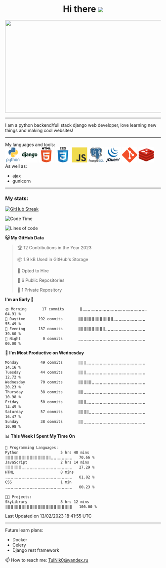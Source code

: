 <h1 align="center">Hi there <img src="https://media.giphy.com/media/hvRJCLFzcasrR4ia7z/giphy.gif" width="40"></h1>
<p align="center"><img src="https://media.giphy.com/media/dWesBcTLavkZuG35MI/giphy.gif" width="600" height="300"  /></p>

---

I am a python backend/full stack django web developer, love learning new things and making cool websites!

---

My languages and tools:<br>
<img src='https://github.com/devicons/devicon/blob/master/icons/python/python-original-wordmark.svg' width="50px" height="50px">
<img src='https://github.com/devicons/devicon/blob/master/icons/django/django-plain-wordmark.svg' width="50px" height="50px">
<img src='https://github.com/devicons/devicon/blob/master/icons/html5/html5-original-wordmark.svg' width="50px" height="50px">
<img src='https://github.com/devicons/devicon/blob/master/icons/css3/css3-original-wordmark.svg' width="50px" height="50px">
<img src='https://github.com/devicons/devicon/blob/master/icons/javascript/javascript-original.svg' width="50px" height="50px">
<img src='https://github.com/devicons/devicon/blob/master/icons/postgresql/postgresql-original-wordmark.svg' width="50px" height="50px">
<img src='https://github.com/devicons/devicon/blob/master/icons/jquery/jquery-original-wordmark.svg' width="50px" height="50px">
<img src='https://github.com/devicons/devicon/blob/master/icons/git/git-original.svg' width="50px" height="50px">
<img src='https://github.com/devicons/devicon/blob/master/icons/redis/redis-original.svg' width="50px" height="50px">
<br>As well as:
- ajax
- gunicorn

---

### My stats:

[![GitHub Streak](http://github-readme-streak-stats.herokuapp.com?user=LaGGgggg&theme=radical)](https://git.io/streak-stats)<br>

<!--START_SECTION:waka-->
![Code Time](http://img.shields.io/badge/Code%20Time-202%20hrs%2050%20mins-blue)

![Lines of code](https://img.shields.io/badge/From%20Hello%20World%20I%27ve%20Written-9%20Thousand%20lines%20of%20code-blue)

**🐱 My GitHub Data** 

> 🏆 12 Contributions in the Year 2023
 > 
> 📦 1.9 kB Used in GitHub's Storage 
 > 
> 💼 Opted to Hire
 > 
> 📜 6 Public Repositories 
 > 
> 🔑 1 Private Repository 
 > 
**I'm an Early 🐤** 

```text
🌞 Morning       17 commits       ⣿⣀⣀⣀⣀⣀⣀⣀⣀⣀⣀⣀⣀⣀⣀⣀⣀⣀⣀⣀⣀⣀⣀⣀⣀   04.91 % 
🌆 Daytime      192 commits       ⣿⣿⣿⣿⣿⣿⣿⣿⣿⣿⣿⣿⣿⣀⣀⣀⣀⣀⣀⣀⣀⣀⣀⣀⣀   55.49 % 
🌃 Evening      137 commits       ⣿⣿⣿⣿⣿⣿⣿⣿⣿⣿⣀⣀⣀⣀⣀⣀⣀⣀⣀⣀⣀⣀⣀⣀⣀   39.60 % 
🌙 Night          0 commits       ⣀⣀⣀⣀⣀⣀⣀⣀⣀⣀⣀⣀⣀⣀⣀⣀⣀⣀⣀⣀⣀⣀⣀⣀⣀   00.00 % 

```
📅 **I'm Most Productive on Wednesday** 

```text
Monday          49 commits       ⣿⣿⣿⣀⣀⣀⣀⣀⣀⣀⣀⣀⣀⣀⣀⣀⣀⣀⣀⣀⣀⣀⣀⣀⣀   14.16 % 
Tuesday         44 commits       ⣿⣿⣿⣀⣀⣀⣀⣀⣀⣀⣀⣀⣀⣀⣀⣀⣀⣀⣀⣀⣀⣀⣀⣀⣀   12.72 % 
Wednesday       70 commits       ⣿⣿⣿⣿⣿⣀⣀⣀⣀⣀⣀⣀⣀⣀⣀⣀⣀⣀⣀⣀⣀⣀⣀⣀⣀   20.23 % 
Thursday        38 commits       ⣿⣿⣀⣀⣀⣀⣀⣀⣀⣀⣀⣀⣀⣀⣀⣀⣀⣀⣀⣀⣀⣀⣀⣀⣀   10.98 % 
Friday          50 commits       ⣿⣿⣿⣀⣀⣀⣀⣀⣀⣀⣀⣀⣀⣀⣀⣀⣀⣀⣀⣀⣀⣀⣀⣀⣀   14.45 % 
Saturday        57 commits       ⣿⣿⣿⣿⣀⣀⣀⣀⣀⣀⣀⣀⣀⣀⣀⣀⣀⣀⣀⣀⣀⣀⣀⣀⣀   16.47 % 
Sunday          38 commits       ⣿⣿⣀⣀⣀⣀⣀⣀⣀⣀⣀⣀⣀⣀⣀⣀⣀⣀⣀⣀⣀⣀⣀⣀⣀   10.98 % 

```


📊 **This Week I Spent My Time On** 

```text
💬 Programming Languages: 
Python                   5 hrs 48 mins       ⣿⣿⣿⣿⣿⣿⣿⣿⣿⣿⣿⣿⣿⣿⣿⣿⣿⣀⣀⣀⣀⣀⣀⣀⣀   70.66 % 
JavaScript               2 hrs 14 mins       ⣿⣿⣿⣿⣿⣿⣀⣀⣀⣀⣀⣀⣀⣀⣀⣀⣀⣀⣀⣀⣀⣀⣀⣀⣀   27.29 % 
HTML                     8 mins              ⣀⣀⣀⣀⣀⣀⣀⣀⣀⣀⣀⣀⣀⣀⣀⣀⣀⣀⣀⣀⣀⣀⣀⣀⣀   01.82 % 
CSS                      1 min               ⣀⣀⣀⣀⣀⣀⣀⣀⣀⣀⣀⣀⣀⣀⣀⣀⣀⣀⣀⣀⣀⣀⣀⣀⣀   00.23 % 

🐱‍💻 Projects: 
SkyLibrary               8 hrs 12 mins       ⣿⣿⣿⣿⣿⣿⣿⣿⣿⣿⣿⣿⣿⣿⣿⣿⣿⣿⣿⣿⣿⣿⣿⣿⣿   100.00 % 

```


 Last Updated on 13/02/2023 18:41:55 UTC
<!--END_SECTION:waka-->

---

Future learn plans: 
- Docker
- Celery
- Django rest framework

📫 How to reach me: TulNik0@yandex.ru
